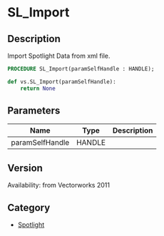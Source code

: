 # SL_Import

## Description
Import Spotlight Data from xml file.

```pascal
PROCEDURE SL_Import(paramSelfHandle : HANDLE);
```

```python
def vs.SL_Import(paramSelfHandle):
    return None
```

## Parameters
|Name|Type|Description|
|---|---|---|
|paramSelfHandle|HANDLE|   |

## Version
Availability: from Vectorworks 2011

## Category
* [Spotlight](../Categories/Spotlight.md)
